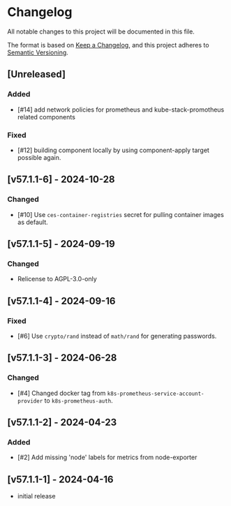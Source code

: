# Changelog

All notable changes to this project will be documented in this file.

The format is based on [Keep a Changelog](https://keepachangelog.com/en/1.0.0/),
and this project adheres to [Semantic Versioning](https://semver.org/spec/v2.0.0.html).

## [Unreleased]
### Added
- [#14] add network policies for prometheus and kube-stack-promotheus related components
### Fixed
- [#12] building component locally by using component-apply target possible again.

## [v57.1.1-6] - 2024-10-28
### Changed
- [#10] Use `ces-container-registries` secret for pulling container images as default.

## [v57.1.1-5] - 2024-09-19
### Changed
- Relicense to AGPL-3.0-only

## [v57.1.1-4] - 2024-09-16
### Fixed
- [#6] Use `crypto/rand` instead of `math/rand` for generating passwords.

## [v57.1.1-3] - 2024-06-28
### Changed
- [#4] Changed docker tag from `k8s-prometheus-service-account-provider` to `k8s-prometheus-auth`.

## [v57.1.1-2] - 2024-04-23
### Added
- [#2] Add missing 'node' labels for metrics from node-exporter

## [v57.1.1-1] - 2024-04-16
- initial release